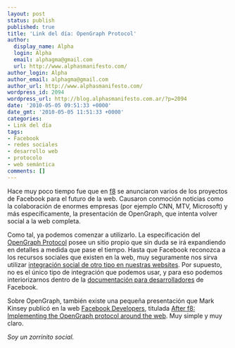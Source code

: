 ```yaml
---
layout: post
status: publish
published: true
title: 'Link del día: OpenGraph Protocol'
author:
  display_name: Alpha
  login: Alpha
  email: alphagma@gmail.com
  url: http://www.alphasmanifesto.com/
author_login: Alpha
author_email: alphagma@gmail.com
author_url: http://www.alphasmanifesto.com/
wordpress_id: 2094
wordpress_url: http://blog.alphasmanifesto.com.ar/?p=2094
date: '2010-05-05 09:51:33 +0000'
date_gmt: '2010-05-05 11:51:33 +0000'
categories:
- Link del día
tags:
- Facebook
- redes sociales
- desarrollo web
- protocolo
- web semántica
comments: []
---
```


Hace muy poco tiempo fue que en [f8](http://www.facebook.com/f8) se anunciaron varios de los proyectos de Facebook para el futuro de la web. Causaron conmoción noticias como la colaboración de enormes empresas (por ejemplo CNN, MTV, Microsoft) y más específicamente, la presentación de OpenGraph, que intenta volver social a la web completa.

Como tal, ya podemos comenzar a utilizarlo. La especificación del [OpenGraph Protocol](http://opengraphprotocol.org/) posee un sitio propio que sin duda se irá expandiendo en detalles a medida que pase el tiempo. Hasta que Facebook reconozca a los recursos sociales que existen en la web, muy seguramente nos sirva utilizar [integración social de otro tipo en nuestras websites](http://developers.facebook.com/docs/guides/web). Por supuesto, no es el único tipo de integración que podemos usar, y para eso podemos interiorizarnos dentro de la [documentación para desarrolladores](http://developers.facebook.com/docs/) de Facebook.

Sobre OpenGraph, también existe una pequeña presentación que Mark Kinsey publicó en la web [Facebook Developers](http://developers.facebook.com/), titulada [After f8: Implementing the OpenGraph protocol around the web](http://developers.facebook.com/blog/post/381). Muy simple y muy claro.

_Soy un zorrinito social._
